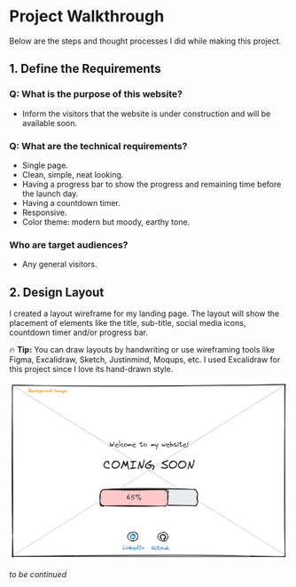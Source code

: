 # Project Walkthrough

Below are the steps and thought processes I did while making this project.

## 1. Define the Requirements

### Q: What is the purpose of this website?

- Inform the visitors that the website is under construction and will be available soon.

### Q: What are the technical requirements?

- Single page.
- Clean, simple, neat looking.
- Having a progress bar to show the progress and remaining time before the launch day.
- Having a countdown timer.
- Responsive.
- Color theme: modern but moody, earthy tone.

### Who are target audiences?

- Any general visitors.

## 2. Design Layout

I created a layout wireframe for my landing page. The layout will show the placement of elements like the title, sub-title, social media icons, countdown timer and/or progress bar.

:fire: **Tip:** You can draw layouts by handwriting or use wireframing tools like Figma, Excalidraw, Sketch, Justinmind, Moqups, etc. I used Excalidraw for this project since I love its hand-drawn style.

![wireframe](/images/coming-soon-wireframe.png)

*to be continued*